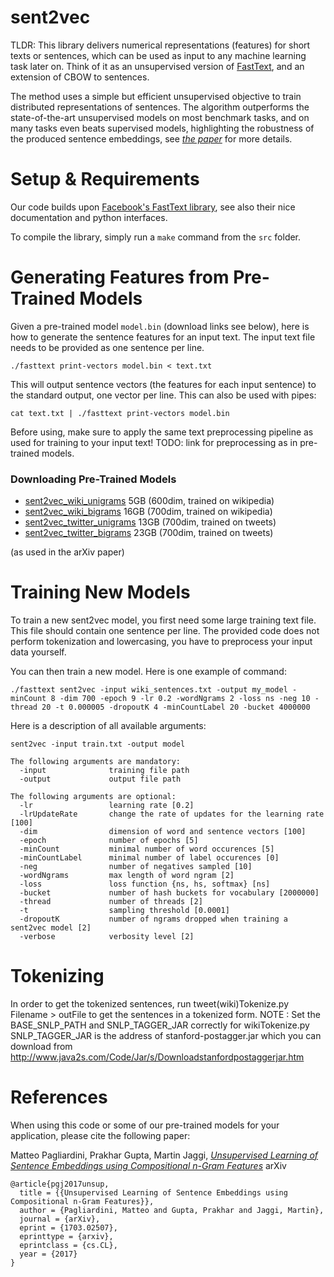 # sent2vec
TLDR: This library delivers numerical representations (features) for short texts or sentences, which can be used as input to any machine learning task later on. Think of it as an unsupervised version of [FastText](https://github.com/facebookresearch/fastText), and an extension of CBOW to sentences.

The method uses a simple but efficient unsupervised objective to train distributed representations of sentences. The algorithm outperforms the state-of-the-art unsupervised models on most benchmark tasks, and on many tasks even beats supervised models, highlighting the robustness of the produced sentence embeddings, see [*the paper*](https://arxiv.org/abs/1703.02507) for more details.

# Setup & Requirements
Our code builds upon [Facebook's FastText library](https://github.com/facebookresearch/fastText), see also their nice documentation and python interfaces.

To compile the library, simply run a `make` command from the `src` folder.

# Generating Features from Pre-Trained Models
Given a pre-trained model `model.bin` (download links see below), here is how to generate the sentence features for an input text. The input text file needs to be provided as one sentence per line.

```
./fasttext print-vectors model.bin < text.txt
```

This will output sentence vectors (the features for each input sentence) to the standard output, one vector per line.
This can also be used with pipes:

```
cat text.txt | ./fasttext print-vectors model.bin
```

Before using, make sure to apply the same text preprocessing pipeline as used for training to your input text! TODO: link for preprocessing as in pre-trained models.

### Downloading Pre-Trained Models

- [sent2vec_wiki_unigrams](https://drive.google.com/uc?export=download&confirm=FHHw&id=0BwblUWuN_Bn9akZpdVg0Qk8zbGs) 5GB (600dim, trained on wikipedia)
- [sent2vec_wiki_bigrams](https://drive.google.com/uc?export=download&confirm=IcCE&id=0BwblUWuN_Bn9RURIYXNKeE5qS1U) 16GB (700dim, trained on wikipedia)
- [sent2vec_twitter_unigrams](https://drive.google.com/uc?export=download&confirm=D2U1&id=0BwblUWuN_Bn9RkdEZkJwQWs4WmM) 13GB (700dim, trained on tweets)
- [sent2vec_twitter_bigrams](https://drive.google.com/uc?export=download&confirm=BheQ&id=0BwblUWuN_Bn9VTEyUzA2ZFNmVWM) 23GB (700dim, trained on tweets)

(as used in the arXiv paper)

# Training New Models

To train a new sent2vec model, you first need some large training text file. This file should contain one sentence per line. The provided code does not perform tokenization and lowercasing, you have to preprocess your input data yourself.

You can then train a new model. Here is one example of command:

    ./fasttext sent2vec -input wiki_sentences.txt -output my_model -minCount 8 -dim 700 -epoch 9 -lr 0.2 -wordNgrams 2 -loss ns -neg 10 -thread 20 -t 0.000005 -dropoutK 4 -minCountLabel 20 -bucket 4000000

Here is a description of all available arguments:

```
sent2vec -input train.txt -output model

The following arguments are mandatory:
  -input              training file path
  -output             output file path

The following arguments are optional:
  -lr                 learning rate [0.2]
  -lrUpdateRate       change the rate of updates for the learning rate [100]
  -dim                dimension of word and sentence vectors [100]
  -epoch              number of epochs [5]
  -minCount           minimal number of word occurences [5]
  -minCountLabel      minimal number of label occurences [0]
  -neg                number of negatives sampled [10]
  -wordNgrams         max length of word ngram [2]
  -loss               loss function {ns, hs, softmax} [ns]
  -bucket             number of hash buckets for vocabulary [2000000]
  -thread             number of threads [2]
  -t                  sampling threshold [0.0001]
  -dropoutK           number of ngrams dropped when training a sent2vec model [2]
  -verbose            verbosity level [2]
```

# Tokenizing
In order to get the tokenized sentences, 
run tweet(wiki)Tokenize.py Filename > outFile to get the sentences in a tokenized form.
NOTE : Set the BASE_SNLP_PATH and SNLP_TAGGER_JAR correctly for wikiTokenize.py 
SNLP_TAGGER_JAR is the address of stanford-postagger.jar which you can download from 
http://www.java2s.com/Code/Jar/s/Downloadstanfordpostaggerjar.htm
# References
When using this code or some of our pre-trained models for your application, please cite the following paper:

  Matteo Pagliardini, Prakhar Gupta, Martin Jaggi, [*Unsupervised Learning of Sentence Embeddings using Compositional n-Gram Features*](https://arxiv.org/abs/1703.02507) arXiv

```
@article{pgj2017unsup,
  title = {{Unsupervised Learning of Sentence Embeddings using Compositional n-Gram Features}},
  author = {Pagliardini, Matteo and Gupta, Prakhar and Jaggi, Martin},
  journal = {arXiv},
  eprint = {1703.02507},
  eprinttype = {arxiv},
  eprintclass = {cs.CL},
  year = {2017}
}
```
